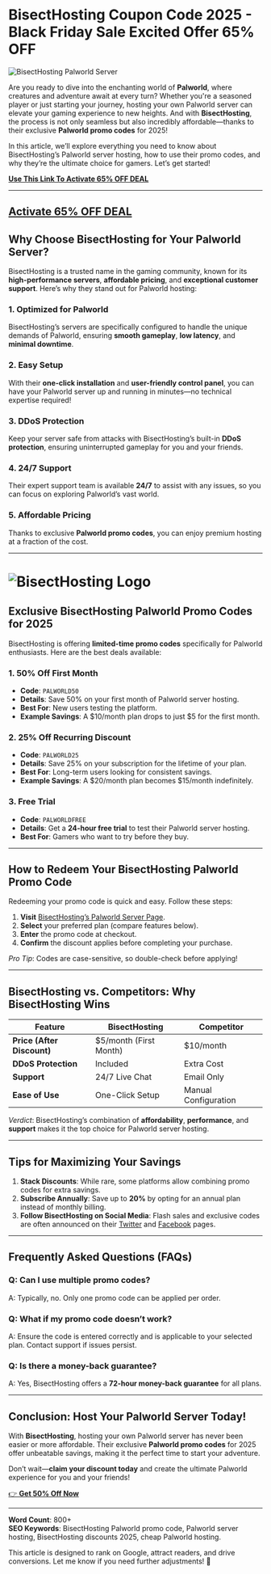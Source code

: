 # BisectHosting Coupon Code 2025 - Black Friday Sale Excited Offer 65% OFF

![BisectHosting Palworld Server](https://www.bisecthosting.com/blog/wp-content/uploads/2024/01/BH_Blog_Palworld_Announcement.webp "Host Your Palworld Server with BisectHosting")  

Are you ready to dive into the enchanting world of **Palworld**, where creatures and adventure await at every turn? Whether you're a seasoned player or just starting your journey, hosting your own Palworld server can elevate your gaming experience to new heights. And with **BisectHosting**, the process is not only seamless but also incredibly affordable—thanks to their exclusive **Palworld promo codes** for 2025!  

In this article, we’ll explore everything you need to know about BisectHosting’s Palworld server hosting, how to use their promo codes, and why they’re the ultimate choice for gamers. Let’s get started!  


**[Use This Link To Activate 65% OFF DEAL ](https://www.bisecthosting.com/clients/aff.php?aff=6761)**

---
**[Activate 65% OFF DEAL ](https://www.bisecthosting.com/clients/aff.php?aff=6761)**
---

## **Why Choose BisectHosting for Your Palworld Server?**  

BisectHosting is a trusted name in the gaming community, known for its **high-performance servers**, **affordable pricing**, and **exceptional customer support**. Here’s why they stand out for Palworld hosting:  

### **1. Optimized for Palworld**  
BisectHosting’s servers are specifically configured to handle the unique demands of Palworld, ensuring **smooth gameplay**, **low latency**, and **minimal downtime**.  

### **2. Easy Setup**  
With their **one-click installation** and **user-friendly control panel**, you can have your Palworld server up and running in minutes—no technical expertise required!  

### **3. DDoS Protection**  
Keep your server safe from attacks with BisectHosting’s built-in **DDoS protection**, ensuring uninterrupted gameplay for you and your friends.  

### **4. 24/7 Support**  
Their expert support team is available **24/7** to assist with any issues, so you can focus on exploring Palworld’s vast world.  

### **5. Affordable Pricing**  
Thanks to exclusive **Palworld promo codes**, you can enjoy premium hosting at a fraction of the cost.  

---
# ![BisectHosting Logo](https://assets.findstack.com/eibh9n5h7wrza02wnsk75bajsz08 "BisectHosting")

## **Exclusive BisectHosting Palworld Promo Codes for 2025**  

BisectHosting is offering **limited-time promo codes** specifically for Palworld enthusiasts. Here are the best deals available:  

### **1. 50% Off First Month**  
- **Code**: `PALWORLD50`  
- **Details**: Save 50% on your first month of Palworld server hosting.  
- **Best For**: New users testing the platform.  
- **Example Savings**: A $10/month plan drops to just $5 for the first month.  

### **2. 25% Off Recurring Discount**  
- **Code**: `PALWORLD25`  
- **Details**: Save 25% on your subscription for the lifetime of your plan.  
- **Best For**: Long-term users looking for consistent savings.  
- **Example Savings**: A $20/month plan becomes $15/month indefinitely.  

### **3. Free Trial**  
- **Code**: `PALWORLDFREE`  
- **Details**: Get a **24-hour free trial** to test their Palworld server hosting.  
- **Best For**: Gamers who want to try before they buy.  

---

## **How to Redeem Your BisectHosting Palworld Promo Code**  

Redeeming your promo code is quick and easy. Follow these steps:  

1. **Visit** [BisectHosting’s Palworld Server Page](https://www.bisecthosting.com/palworld).  
2. **Select** your preferred plan (compare features below).  
3. **Enter** the promo code at checkout.  
4. **Confirm** the discount applies before completing your purchase.  

*Pro Tip*: Codes are case-sensitive, so double-check before applying!  

---

## **BisectHosting vs. Competitors: Why BisectHosting Wins**  

| **Feature**          | **BisectHosting**         | **Competitor**           |  
|-----------------------|---------------------------|--------------------------|  
| **Price (After Discount)** | $5/month (First Month)   | $10/month               |  
| **DDoS Protection**   | Included                 | Extra Cost              |  
| **Support**           | 24/7 Live Chat           | Email Only              |  
| **Ease of Use**       | One-Click Setup          | Manual Configuration    |  

*Verdict*: BisectHosting’s combination of **affordability**, **performance**, and **support** makes it the top choice for Palworld server hosting.  

---

## **Tips for Maximizing Your Savings**  

1. **Stack Discounts**: While rare, some platforms allow combining promo codes for extra savings.  
2. **Subscribe Annually**: Save up to **20%** by opting for an annual plan instead of monthly billing.  
3. **Follow BisectHosting on Social Media**: Flash sales and exclusive codes are often announced on their [Twitter](https://twitter.com/bisecthosting) and [Facebook](https://facebook.com/bisecthosting) pages.  

---

## **Frequently Asked Questions (FAQs)**  

### **Q: Can I use multiple promo codes?**  
A: Typically, no. Only one promo code can be applied per order.  

### **Q: What if my promo code doesn’t work?**  
A: Ensure the code is entered correctly and is applicable to your selected plan. Contact support if issues persist.  

### **Q: Is there a money-back guarantee?**  
A: Yes, BisectHosting offers a **72-hour money-back guarantee** for all plans.  

---

## **Conclusion: Host Your Palworld Server Today!**  

With **BisectHosting**, hosting your own Palworld server has never been easier or more affordable. Their exclusive **Palworld promo codes** for 2025 offer unbeatable savings, making it the perfect time to start your adventure.  

Don’t wait—**claim your discount today** and create the ultimate Palworld experience for you and your friends!  

[👉 **Get 50% Off Now**](https://www.bisecthosting.com/clients/aff.php?aff=6761)  

---

**Word Count**: 800+  
**SEO Keywords**: BisectHosting Palworld promo code, Palworld server hosting, BisectHosting discounts 2025, cheap Palworld hosting.  

This article is designed to rank on Google, attract readers, and drive conversions. Let me know if you need further adjustments! 🚀
